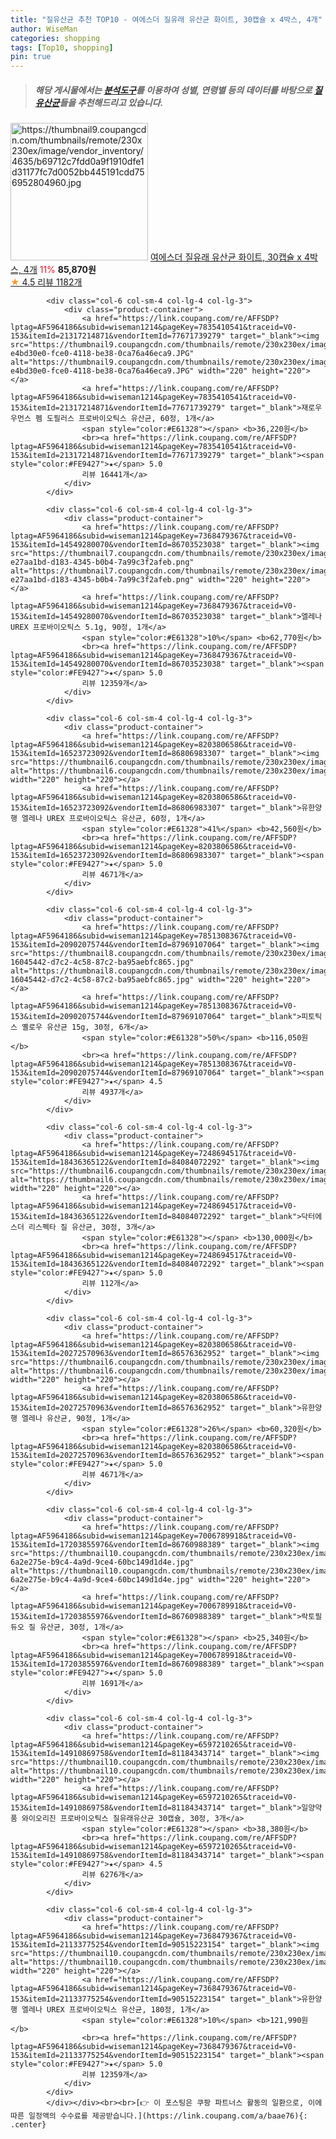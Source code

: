 ```yaml
---
title: "질유산균 추천 TOP10 - 여에스더 질유래 유산균 화이트, 30캡슐 x 4박스, 4개"
author: WiseMan
categories: shopping
tags: [Top10, shopping]
pin: true
---
```


> ##### 해당 게시물에서는 [**분석도구**](https://itemscout.io/)를 이용하여 **성별**, **연령별** 등의 데이터를 바탕으로 [**질유산균**](https://link.coupang.com/a/baae76)들을 추천해드리고 있습니다.
<div class="container"><div class="row">
            <div class="col-6 col-sm-4 col-lg-4 col-lg-3">
                <div class="product-container">
                    <a href="https://link.coupang.com/re/AFFSDP?lptag=AF5964186&subid=wiseman1214&pageKey=7837939901&traceid=V0-153&itemId=20997627337&vendorItemId=87401392671" target="_blank"><img src="https://thumbnail9.coupangcdn.com/thumbnails/remote/230x230ex/image/vendor_inventory/4635/b69712c7fdd0a9f1910dfe1d31177fc7d0052bb445191cdd756952804960.jpg" alt="https://thumbnail9.coupangcdn.com/thumbnails/remote/230x230ex/image/vendor_inventory/4635/b69712c7fdd0a9f1910dfe1d31177fc7d0052bb445191cdd756952804960.jpg" width="220" height="220"></a>
                    <a href="https://link.coupang.com/re/AFFSDP?lptag=AF5964186&subid=wiseman1214&pageKey=7837939901&traceid=V0-153&itemId=20997627337&vendorItemId=87401392671" target="_blank">여에스더 질유래 유산균 화이트, 30캡슐 x 4박스, 4개</a>
                    <span style="color:#E61328">11%</span> <b>85,870원</b>
                    <br><a href="https://link.coupang.com/re/AFFSDP?lptag=AF5964186&subid=wiseman1214&pageKey=7837939901&traceid=V0-153&itemId=20997627337&vendorItemId=87401392671" target="_blank"><span style="color:#FE9427">★</span> 4.5
                    리뷰 1182개</a>
                </div>
            </div>
            
            <div class="col-6 col-sm-4 col-lg-4 col-lg-3">
                <div class="product-container">
                    <a href="https://link.coupang.com/re/AFFSDP?lptag=AF5964186&subid=wiseman1214&pageKey=7835410541&traceid=V0-153&itemId=21317214871&vendorItemId=77671739279" target="_blank"><img src="https://thumbnail9.coupangcdn.com/thumbnails/remote/230x230ex/image/retail/images/2101433200657916-e4bd30e0-fce0-4118-be38-0ca76a46eca9.JPG" alt="https://thumbnail9.coupangcdn.com/thumbnails/remote/230x230ex/image/retail/images/2101433200657916-e4bd30e0-fce0-4118-be38-0ca76a46eca9.JPG" width="220" height="220"></a>
                    <a href="https://link.coupang.com/re/AFFSDP?lptag=AF5964186&subid=wiseman1214&pageKey=7835410541&traceid=V0-153&itemId=21317214871&vendorItemId=77671739279" target="_blank">재로우 우먼스 펨 도필러스 프로바이오틱스 유산균, 60정, 1개</a>
                    <span style="color:#E61328"></span> <b>36,220원</b>
                    <br><a href="https://link.coupang.com/re/AFFSDP?lptag=AF5964186&subid=wiseman1214&pageKey=7835410541&traceid=V0-153&itemId=21317214871&vendorItemId=77671739279" target="_blank"><span style="color:#FE9427">★</span> 5.0
                    리뷰 16441개</a>
                </div>
            </div>
            
            <div class="col-6 col-sm-4 col-lg-4 col-lg-3">
                <div class="product-container">
                    <a href="https://link.coupang.com/re/AFFSDP?lptag=AF5964186&subid=wiseman1214&pageKey=7368479367&traceid=V0-153&itemId=14549280070&vendorItemId=86703523038" target="_blank"><img src="https://thumbnail7.coupangcdn.com/thumbnails/remote/230x230ex/image/retail/images/375765033253960-e27aa1bd-d183-4345-b0b4-7a99c3f2afeb.png" alt="https://thumbnail7.coupangcdn.com/thumbnails/remote/230x230ex/image/retail/images/375765033253960-e27aa1bd-d183-4345-b0b4-7a99c3f2afeb.png" width="220" height="220"></a>
                    <a href="https://link.coupang.com/re/AFFSDP?lptag=AF5964186&subid=wiseman1214&pageKey=7368479367&traceid=V0-153&itemId=14549280070&vendorItemId=86703523038" target="_blank">엘레나 UREX 프로바이오틱스 5.1g, 90정, 1개</a>
                    <span style="color:#E61328">10%</span> <b>62,770원</b>
                    <br><a href="https://link.coupang.com/re/AFFSDP?lptag=AF5964186&subid=wiseman1214&pageKey=7368479367&traceid=V0-153&itemId=14549280070&vendorItemId=86703523038" target="_blank"><span style="color:#FE9427">★</span> 5.0
                    리뷰 12359개</a>
                </div>
            </div>
            
            <div class="col-6 col-sm-4 col-lg-4 col-lg-3">
                <div class="product-container">
                    <a href="https://link.coupang.com/re/AFFSDP?lptag=AF5964186&subid=wiseman1214&pageKey=8203806586&traceid=V0-153&itemId=16523723092&vendorItemId=86806983307" target="_blank"><img src="https://thumbnail6.coupangcdn.com/thumbnails/remote/230x230ex/image/vendor_inventory/c4d4/7574613d75a7c8b53bcf169e0cea4fc5f30eb75d9b91aaf544339df4e3dd.png" alt="https://thumbnail6.coupangcdn.com/thumbnails/remote/230x230ex/image/vendor_inventory/c4d4/7574613d75a7c8b53bcf169e0cea4fc5f30eb75d9b91aaf544339df4e3dd.png" width="220" height="220"></a>
                    <a href="https://link.coupang.com/re/AFFSDP?lptag=AF5964186&subid=wiseman1214&pageKey=8203806586&traceid=V0-153&itemId=16523723092&vendorItemId=86806983307" target="_blank">유한양행 엘레나 UREX 프로바이오틱스 유산균, 60정, 1개</a>
                    <span style="color:#E61328">41%</span> <b>42,560원</b>
                    <br><a href="https://link.coupang.com/re/AFFSDP?lptag=AF5964186&subid=wiseman1214&pageKey=8203806586&traceid=V0-153&itemId=16523723092&vendorItemId=86806983307" target="_blank"><span style="color:#FE9427">★</span> 5.0
                    리뷰 4671개</a>
                </div>
            </div>
            
            <div class="col-6 col-sm-4 col-lg-4 col-lg-3">
                <div class="product-container">
                    <a href="https://link.coupang.com/re/AFFSDP?lptag=AF5964186&subid=wiseman1214&pageKey=7851308367&traceid=V0-153&itemId=20902075744&vendorItemId=87969107064" target="_blank"><img src="https://thumbnail8.coupangcdn.com/thumbnails/remote/230x230ex/image/retail/images/1339518479428674-16045442-d7c2-4c58-87c2-ba95aebfc865.jpg" alt="https://thumbnail8.coupangcdn.com/thumbnails/remote/230x230ex/image/retail/images/1339518479428674-16045442-d7c2-4c58-87c2-ba95aebfc865.jpg" width="220" height="220"></a>
                    <a href="https://link.coupang.com/re/AFFSDP?lptag=AF5964186&subid=wiseman1214&pageKey=7851308367&traceid=V0-153&itemId=20902075744&vendorItemId=87969107064" target="_blank">피토틱스 옐로우 유산균 15g, 30정, 6개</a>
                    <span style="color:#E61328">50%</span> <b>116,050원</b>
                    <br><a href="https://link.coupang.com/re/AFFSDP?lptag=AF5964186&subid=wiseman1214&pageKey=7851308367&traceid=V0-153&itemId=20902075744&vendorItemId=87969107064" target="_blank"><span style="color:#FE9427">★</span> 4.5
                    리뷰 4937개</a>
                </div>
            </div>
            
            <div class="col-6 col-sm-4 col-lg-4 col-lg-3">
                <div class="product-container">
                    <a href="https://link.coupang.com/re/AFFSDP?lptag=AF5964186&subid=wiseman1214&pageKey=7248694517&traceid=V0-153&itemId=18436365122&vendorItemId=84084072292" target="_blank"><img src="https://thumbnail6.coupangcdn.com/thumbnails/remote/230x230ex/image/vendor_inventory/0159/90acdef34a3cbcd5af5af376fe4ce62235189d6c094ac791f80381b48a36.jpg" alt="https://thumbnail6.coupangcdn.com/thumbnails/remote/230x230ex/image/vendor_inventory/0159/90acdef34a3cbcd5af5af376fe4ce62235189d6c094ac791f80381b48a36.jpg" width="220" height="220"></a>
                    <a href="https://link.coupang.com/re/AFFSDP?lptag=AF5964186&subid=wiseman1214&pageKey=7248694517&traceid=V0-153&itemId=18436365122&vendorItemId=84084072292" target="_blank">닥터에스더 리스펙타 질 유산균, 30정, 3개</a>
                    <span style="color:#E61328"></span> <b>130,000원</b>
                    <br><a href="https://link.coupang.com/re/AFFSDP?lptag=AF5964186&subid=wiseman1214&pageKey=7248694517&traceid=V0-153&itemId=18436365122&vendorItemId=84084072292" target="_blank"><span style="color:#FE9427">★</span> 5.0
                    리뷰 112개</a>
                </div>
            </div>
            
            <div class="col-6 col-sm-4 col-lg-4 col-lg-3">
                <div class="product-container">
                    <a href="https://link.coupang.com/re/AFFSDP?lptag=AF5964186&subid=wiseman1214&pageKey=8203806586&traceid=V0-153&itemId=20272570963&vendorItemId=86576362952" target="_blank"><img src="https://thumbnail6.coupangcdn.com/thumbnails/remote/230x230ex/image/vendor_inventory/d902/32b2062b38b625270efdf8f9cf8fb0c3327aaaab543ca929fd6a67dc66f5.jpg" alt="https://thumbnail6.coupangcdn.com/thumbnails/remote/230x230ex/image/vendor_inventory/d902/32b2062b38b625270efdf8f9cf8fb0c3327aaaab543ca929fd6a67dc66f5.jpg" width="220" height="220"></a>
                    <a href="https://link.coupang.com/re/AFFSDP?lptag=AF5964186&subid=wiseman1214&pageKey=8203806586&traceid=V0-153&itemId=20272570963&vendorItemId=86576362952" target="_blank">유한양행 엘레나 유산균, 90정, 1개</a>
                    <span style="color:#E61328">26%</span> <b>60,320원</b>
                    <br><a href="https://link.coupang.com/re/AFFSDP?lptag=AF5964186&subid=wiseman1214&pageKey=8203806586&traceid=V0-153&itemId=20272570963&vendorItemId=86576362952" target="_blank"><span style="color:#FE9427">★</span> 5.0
                    리뷰 4671개</a>
                </div>
            </div>
            
            <div class="col-6 col-sm-4 col-lg-4 col-lg-3">
                <div class="product-container">
                    <a href="https://link.coupang.com/re/AFFSDP?lptag=AF5964186&subid=wiseman1214&pageKey=7006789918&traceid=V0-153&itemId=17203855976&vendorItemId=86760988389" target="_blank"><img src="https://thumbnail10.coupangcdn.com/thumbnails/remote/230x230ex/image/retail/images/106920072465164-6a2e275e-b9c4-4a9d-9ce4-60bc149d1d4e.jpg" alt="https://thumbnail10.coupangcdn.com/thumbnails/remote/230x230ex/image/retail/images/106920072465164-6a2e275e-b9c4-4a9d-9ce4-60bc149d1d4e.jpg" width="220" height="220"></a>
                    <a href="https://link.coupang.com/re/AFFSDP?lptag=AF5964186&subid=wiseman1214&pageKey=7006789918&traceid=V0-153&itemId=17203855976&vendorItemId=86760988389" target="_blank">락토필듀오 질 유산균, 30정, 1개</a>
                    <span style="color:#E61328"></span> <b>25,340원</b>
                    <br><a href="https://link.coupang.com/re/AFFSDP?lptag=AF5964186&subid=wiseman1214&pageKey=7006789918&traceid=V0-153&itemId=17203855976&vendorItemId=86760988389" target="_blank"><span style="color:#FE9427">★</span> 5.0
                    리뷰 1691개</a>
                </div>
            </div>
            
            <div class="col-6 col-sm-4 col-lg-4 col-lg-3">
                <div class="product-container">
                    <a href="https://link.coupang.com/re/AFFSDP?lptag=AF5964186&subid=wiseman1214&pageKey=6597210265&traceid=V0-153&itemId=14910869758&vendorItemId=81184343714" target="_blank"><img src="https://thumbnail10.coupangcdn.com/thumbnails/remote/230x230ex/image/vendor_inventory/2905/7f49015f37dccf9e68f3cfbe22dd8a245b56f6e9329abf2da38cf2994dbc.jpg" alt="https://thumbnail10.coupangcdn.com/thumbnails/remote/230x230ex/image/vendor_inventory/2905/7f49015f37dccf9e68f3cfbe22dd8a245b56f6e9329abf2da38cf2994dbc.jpg" width="220" height="220"></a>
                    <a href="https://link.coupang.com/re/AFFSDP?lptag=AF5964186&subid=wiseman1214&pageKey=6597210265&traceid=V0-153&itemId=14910869758&vendorItemId=81184343714" target="_blank">일양약품 와이오리진 프로바이오틱스 질유래유산균 30캡슐, 30정, 3개</a>
                    <span style="color:#E61328"></span> <b>38,380원</b>
                    <br><a href="https://link.coupang.com/re/AFFSDP?lptag=AF5964186&subid=wiseman1214&pageKey=6597210265&traceid=V0-153&itemId=14910869758&vendorItemId=81184343714" target="_blank"><span style="color:#FE9427">★</span> 4.5
                    리뷰 6276개</a>
                </div>
            </div>
            
            <div class="col-6 col-sm-4 col-lg-4 col-lg-3">
                <div class="product-container">
                    <a href="https://link.coupang.com/re/AFFSDP?lptag=AF5964186&subid=wiseman1214&pageKey=7368479367&traceid=V0-153&itemId=21133775254&vendorItemId=90515223154" target="_blank"><img src="https://thumbnail10.coupangcdn.com/thumbnails/remote/230x230ex/image/vendor_inventory/bab6/a92662930dcd00ad0a4c6c081f71baac6b1bc863e778afda3bd8bb7d784d.jpg" alt="https://thumbnail10.coupangcdn.com/thumbnails/remote/230x230ex/image/vendor_inventory/bab6/a92662930dcd00ad0a4c6c081f71baac6b1bc863e778afda3bd8bb7d784d.jpg" width="220" height="220"></a>
                    <a href="https://link.coupang.com/re/AFFSDP?lptag=AF5964186&subid=wiseman1214&pageKey=7368479367&traceid=V0-153&itemId=21133775254&vendorItemId=90515223154" target="_blank">유한양행 엘레나 UREX 프로바이오틱스 유산균, 180정, 1개</a>
                    <span style="color:#E61328">10%</span> <b>121,990원</b>
                    <br><a href="https://link.coupang.com/re/AFFSDP?lptag=AF5964186&subid=wiseman1214&pageKey=7368479367&traceid=V0-153&itemId=21133775254&vendorItemId=90515223154" target="_blank"><span style="color:#FE9427">★</span> 5.0
                    리뷰 12359개</a>
                </div>
            </div>
            </div></div><br><br>[👉 이 포스팅은 쿠팡 파트너스 활동의 일환으로, 이에 따른 일정액의 수수료를 제공받습니다.](https://link.coupang.com/a/baae76){: .center}